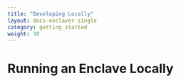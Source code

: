 ```yaml
---
title: "Developing Locally"
layout: docs-enclaver-single
category: getting_started
weight: 30
---
```


# Running an Enclave Locally